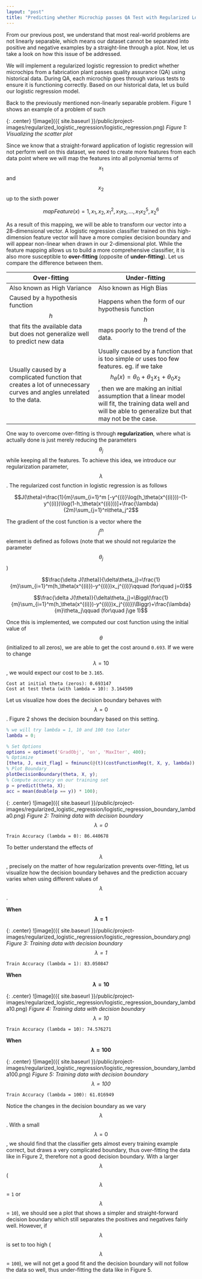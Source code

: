 ```yaml
---
layout: "post"
title: "Predicting whether Microchip passes QA Test with Regularized Logistic Regression"
---
```


From our previous post, we understand that most real-world problems are not linearly separable, which means our dataset cannot be separated into positive and negative examples by a straight-line through a plot. Now, let us take a look on how this issue of be addressed.

We will implement a regularized logistic regression to predict whether microchips from a fabrication plant passes quality assurance (QA) using historical data. During QA, each microchip goes through various tests to ensure it is functioning correctly. Based on our historical data, let us build our logistic regression model.

Back to the previously mentioned non-linearly separable problem. Figure 1 shows an example of a problem of such

{: .center}
![image]({{ site.baseurl }}/public/project-images/regularized_logistic_regression/logistic_regression.png)
*Figure 1: Visualizing the scatter plot*

Since we know that a straight-forward application of logistic regression will not perform well on this dataset, we need to create more features from each data point where we will map the features into all polynomial terms of $$x_1$$ and $$x_2$$ up to the sixth power

$$mapFeature(x)=1,x_1,x_2,x_1^2,x_1x_2,...,x_1x_2^5, x_2^6$$

As a result of this mapping, we will be able to transform our vector into a 28-dimensional vector. A logistic regression classifier trained on this high-dimension feature vector will have a more complex decision boundary and will appear non-linear when drawn in our 2-dimensional plot. While the feature mapping allows us to build a more comprehensive classifier, it is also more susceptible to **over-fitting** (opposite of **under-fitting**). Let us compare the difference between them.

| Over-fitting 	| Under-fitting 	|
|---------------------------------------------------------------------------------------------------------------------	|------------------------------------------------------------------------------------------------------------------------------------------------------------------------------------------------------------------------------------------------------------------------------------------------------	|
| Also known as High Variance 	| Also known as High Bias 	|
| Caused by a hypothesis function $$h$$ that fits the available data but does not generalize well to predict new data 	| Happens when the form of our hypothesis function $$h$$ maps poorly to the trend of the data. 	|
| Usually caused by a complicated function that creates a lot of unnecessary curves and angles unrelated to the data. 	| Usually caused by a function that is too simple or uses too few features. eg. if we take $$h_\theta(x)=\theta_0+\theta_1x_1+\theta_0x_2$$, then we are making an initial assumption that a linear model will fit, the training data well and will be able to generalize but that may not be the case. 	|

One way to overcome over-fitting is through **regularization**, where what is actually done is just merely reducing the parameters $$\theta_j$$ while keeping all the features. To achieve this idea, we introduce our regularization parameter, $$\lambda$$. The regularized cost function in logistic regression is as follows

$$J(\theta)=\frac{1}{m}\sum_{i=1}^m [-y^{(i)}\log(h_\theta(x^{(i)}))-(1-y^{(i)})\log(1-h_\theta(x^{(i)}))]+\frac{\lambda}{2m}\sum_{j=1}^n\theta_j^2$$

The gradient of the cost function is a vector where the $$j^{th}$$ element is defined as follows (note that we should not regularize the parameter $$\theta_j$$)

$$\frac{\delta J(\theta)}{\delta\theta_j}=\frac{1}{m}\sum_{i=1}^m(h_\theta(x^{(i)})-y^{(i)})x_j^{(i)}\qquad (for\quad j=0)$$

$$\frac{\delta J(\theta)}{\delta\theta_j}=\Biggl(\frac{1}{m}\sum_{i=1}^m(h_\theta(x^{(i)})-y^{(i)})x_j^{(i)})\Biggr)+\frac{\lambda}{m}\theta_j\qquad (for\quad j\ge 1)$$

Once this is implemented, we computed our cost function using the initial value of $$\theta$$ (initialized to all zeros), we are able to get the cost around `0.693`. If we were to change $$\lambda=10$$, we would expect our cost to be `3.165`.

```
Cost at initial theta (zeros): 0.693147
Cost at test theta (with lambda = 10): 3.164509
```

Let us visualize how does the decision boundary behaves with $$\lambda=0$$. Figure 2 shows the decision boundary based on this setting.

```matlab
% we will try lambda = 1, 10 and 100 too later
lambda = 0;

% Set Options
options = optimset('GradObj', 'on', 'MaxIter', 400);
% Optimize
[theta, J, exit_flag] = fminunc(@(t)(costFunctionReg(t, X, y, lambda)), initial_theta, options);
% Plot Boundary
plotDecisionBoundary(theta, X, y);
% Compute accuracy on our training set
p = predict(theta, X);
acc = mean(double(p == y)) * 100);
```

{: .center}
![image]({{ site.baseurl }}/public/project-images/regularized_logistic_regression/logistic_regression_boundary_lambda0.png)
*Figure 2: Training data with decision boundary $$\lambda=0$$*

```
Train Accuracy (lambda = 0): 86.440678
```


To better understand the effects of $$\lambda$$, precisely on the matter of how regularization prevents over-fitting, let us visualize how the decision boundary behaves and the prediction accuary varies when using different values of $$\lambda$$.

**When $$\lambda=1$$**


{: .center}
![image]({{ site.baseurl }}/public/project-images/regularized_logistic_regression/logistic_regression_boundary.png)
*Figure 3: Training data with decision boundary $$\lambda=1$$*

```
Train Accuracy (lambda = 1): 83.050847
```
**When $$\lambda=10$$**

{: .center}
![image]({{ site.baseurl }}/public/project-images/regularized_logistic_regression/logistic_regression_boundary_lambda10.png)
*Figure 4: Training data with decision boundary $$\lambda=10$$*

```
Train Accuracy (lambda = 10): 74.576271
```

**When $$\lambda=100$$**

{: .center}
![image]({{ site.baseurl }}/public/project-images/regularized_logistic_regression/logistic_regression_boundary_lambda100.png)
*Figure 5: Training data with decision boundary $$\lambda=100$$*

```
Train Accuracy (lambda = 100): 61.016949
```

Notice the changes in the decision boundary as we vary $$\lambda$$. With a small $$\lambda=0$$, we should find that the classifier gets almost every training example correct, but draws a very complicated boundary, thus over-fitting the data like in Figure 2, therefore not a good decision boundary. With a larger $$\lambda$$ ($$\lambda$$ = `1` or $$\lambda$$ = `10`), we should see a plot that shows a simpler and straight-forward decision boundary which still separates the positives and negatives fairly well. However, if $$\lambda$$ is set to too high ($$\lambda$$ = `100`), we will not get a good fit and the decision boundary will not follow the data so well, thus under-fitting the data like in Figure 5.


